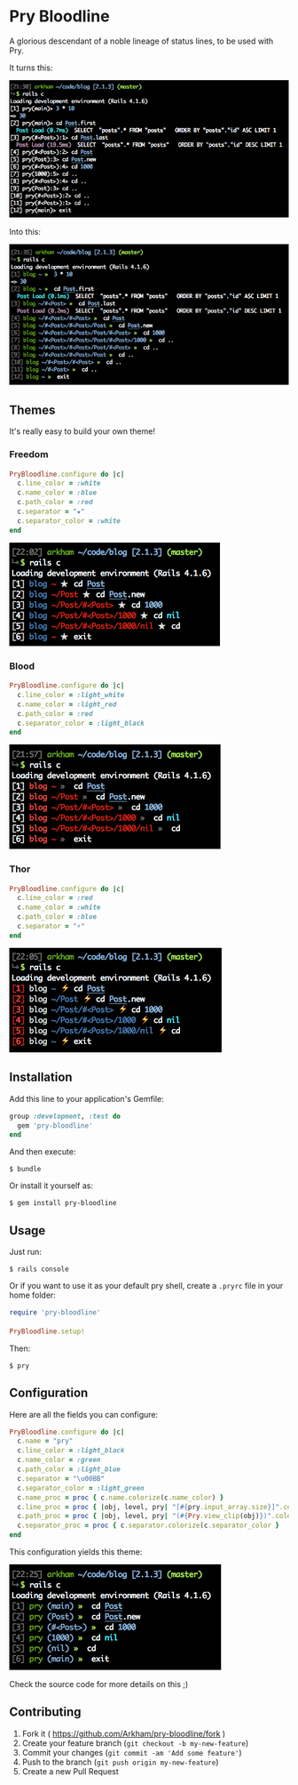 # Pry Bloodline

A glorious descendant of a noble lineage of status lines, to be used with Pry.

It turns this:

![Before](images/before.png)

Into this:

![After](images/after.png)

## Themes

It's really easy to build your own theme!

### Freedom

```ruby
PryBloodline.configure do |c|
  c.line_color = :white
  c.name_color = :blue
  c.path_color = :red
  c.separator = "★"
  c.separator_color = :white
end
```

![Freedom](images/freedom.png)

### Blood

```ruby
PryBloodline.configure do |c|
  c.line_color = :light_white
  c.name_color = :light_red
  c.path_color = :red
  c.separator_color = :light_black
end
```

![Blood](images/blood.png)

### Thor

```ruby
PryBloodline.configure do |c|
  c.line_color = :red
  c.name_color = :white
  c.path_color = :blue
  c.separator = "⚡"
end
```

![Thor](images/thor.png)

## Installation

Add this line to your application's Gemfile:

```ruby
group :development, :test do
  gem 'pry-bloodline'
end
```

And then execute:

    $ bundle

Or install it yourself as:

    $ gem install pry-bloodline

## Usage

Just run:

    $ rails console

Or if you want to use it as your default pry shell, create a `.pryrc` file in your home folder:

```ruby
require 'pry-bloodline'

PryBloodline.setup!
```

Then:

    $ pry

## Configuration

Here are all the fields you can configure:

```ruby
PryBloodline.configure do |c|
  c.name = "pry"
  c.line_color = :light_black
  c.name_color = :green
  c.path_color = :light_blue
  c.separator = "\u00BB"
  c.separator_color = :light_green
  c.name_proc = proc { c.name.colorize(c.name_color) }
  c.line_proc = proc { |obj, level, pry| "[#{pry.input_array.size}]".colorize(c.line_color) }
  c.path_proc = proc { |obj, level, pry| "(#{Pry.view_clip(obj)})".colorize(c.path_color) }
  c.separator_proc = proc { c.separator.colorize(c.separator_color }
end
```

This configuration yields this theme:

![Custom](images/custom.png)

Check the source code for more details on this ;)

## Contributing

1. Fork it ( https://github.com/Arkham/pry-bloodline/fork )
2. Create your feature branch (`git checkout -b my-new-feature`)
3. Commit your changes (`git commit -am 'Add some feature'`)
4. Push to the branch (`git push origin my-new-feature`)
5. Create a new Pull Request
